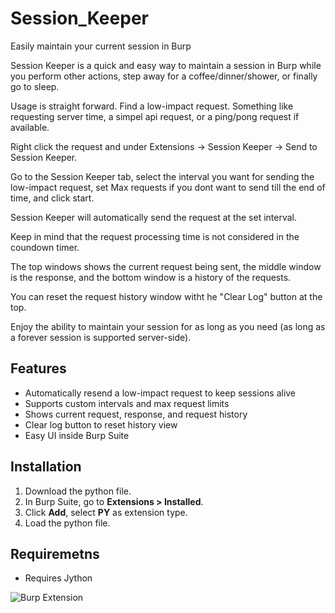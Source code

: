 # Session_Keeper
Easily maintain your current session in Burp 

Session Keeper is a quick and easy way to maintain a session in Burp while you perform other actions, step away for a coffee/dinner/shower, or finally go to sleep.

Usage is straight forward. Find a low-impact request. Something like requesting server time, a simpel api request, or a ping/pong request if available. 

Right click the request and under Extensions -> Session Keeper -> Send to Session Keeper.  

Go to the Session Keeper tab, select the interval you want for sending the low-impact request, set Max requests if you dont want to send till the end of time, and click start.

Session Keeper will automatically send the request at the set interval. 

Keep in mind that the request processing time is not considered in the coundown timer.  

The top windows shows the current request being sent, the middle window is the response, and the bottom window is a history of the requests. 

You can reset the request history window witht he "Clear Log" button at the top.

Enjoy the ability to maintain your session for as long as you need (as long as a forever session is supported server-side).


## Features

- Automatically resend a low-impact request to keep sessions alive
- Supports custom intervals and max request limits
- Shows current request, response, and request history
- Clear log button to reset history view
- Easy UI inside Burp Suite

## Installation

1. Download the python file.
2. In Burp Suite, go to **Extensions > Installed**.
3. Click **Add**, select **PY** as extension type.
4. Load the python file.

## Requiremetns
- Requires Jython

![Burp Extension](https://img.shields.io/badge/Burp%20Suite-Extension-orange)
